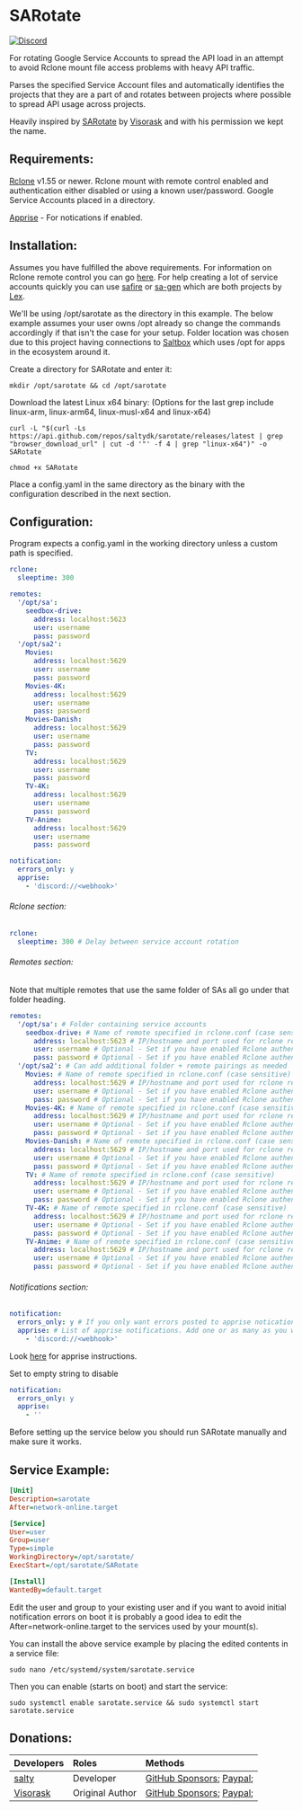 # SARotate
[![Discord](https://img.shields.io/discord/853755447970758686)](https://discord.gg/ugfKXpFND8)

For rotating Google Service Accounts to spread the API load in an attempt to avoid Rclone mount file access problems with heavy API traffic.

Parses the specified Service Account files and automatically identifies the projects that they are a part of and rotates between projects where possible to spread API usage across projects.

Heavily inspired by [SARotate](https://github.com/Visorask/SARotate) by [Visorask](https://github.com/Visorask) and with his permission we kept the name.

## Requirements:
[Rclone](https://github.com/rclone/rclone) v1.55 or newer.
Rclone mount with remote control enabled and authentication either disabled or using a known user/password.
Google Service Accounts placed in a directory.

[Apprise](https://github.com/caronc/apprise) - For notications if enabled.

## Installation:
Assumes you have fulfilled the above requirements. For information on Rclone remote control you can go [here](https://rclone.org/rc/). For help creating a lot of service accounts quickly you can use [safire](https://github.com/88lex/safire) or [sa-gen](https://github.com/88lex/sa-gen) which are both projects by [Lex](https://github.com/88lex).

We'll be using /opt/sarotate as the directory in this example. The below example assumes your user owns /opt already so change the commands accordingly if that isn't the case for your setup. Folder location was chosen due to this project having connections to [Saltbox](https://github.com/saltyorg/Saltbox) which uses /opt for apps in the ecosystem around it.

Create a directory for SARotate and enter it:
```shell
mkdir /opt/sarotate && cd /opt/sarotate
```
Download the latest Linux x64 binary: (Options for the last grep include linux-arm, linux-arm64, linux-musl-x64 and linux-x64)
```shell
curl -L "$(curl -Ls https://api.github.com/repos/saltydk/sarotate/releases/latest | grep "browser_download_url" | cut -d '"' -f 4 | grep "linux-x64")" -o SARotate
```

```shell
chmod +x SARotate
```

Place a config.yaml in the same directory as the binary with the configuration described in the next section.


## Configuration:
Program expects a config.yaml in the working directory unless a custom path is specified.
```yaml
rclone:
  sleeptime: 300

remotes:
  '/opt/sa':
    seedbox-drive:
      address: localhost:5623
      user: username
      pass: password
  '/opt/sa2':
    Movies:
      address: localhost:5629
      user: username
      pass: password
    Movies-4K:
      address: localhost:5629
      user: username
      pass: password
    Movies-Danish:
      address: localhost:5629
      user: username
      pass: password
    TV:
      address: localhost:5629
      user: username
      pass: password
    TV-4K:
      address: localhost:5629
      user: username
      pass: password
    TV-Anime:
      address: localhost:5629
      user: username
      pass: password

notification:
  errors_only: y
  apprise:
    - 'discord://<webhook>'
```

###### Rclone section:
```yaml
rclone:
  sleeptime: 300 # Delay between service account rotation
```

###### Remotes section:

Note that multiple remotes that use the same folder of SAs all go under that folder heading.

```yaml
remotes:
  '/opt/sa': # Folder containing service accounts
    seedbox-drive: # Name of remote specified in rclone.conf (case sensitive)
      address: localhost:5623 # IP/hostname and port used for rclone remote control
      user: username # Optional - Set if you have enabled Rclone authentication
      pass: password # Optional - Set if you have enabled Rclone authentication
  '/opt/sa2': # Can add additional folder + remote pairings as needed
    Movies: # Name of remote specified in rclone.conf (case sensitive)
      address: localhost:5629 # IP/hostname and port used for rclone remote control
      user: username # Optional - Set if you have enabled Rclone authentication
      pass: password # Optional - Set if you have enabled Rclone authentication
    Movies-4K: # Name of remote specified in rclone.conf (case sensitive)
      address: localhost:5629 # IP/hostname and port used for rclone remote control
      user: username # Optional - Set if you have enabled Rclone authentication
      pass: password # Optional - Set if you have enabled Rclone authentication
    Movies-Danish: # Name of remote specified in rclone.conf (case sensitive)
      address: localhost:5629 # IP/hostname and port used for rclone remote control
      user: username # Optional - Set if you have enabled Rclone authentication
      pass: password # Optional - Set if you have enabled Rclone authentication
    TV: # Name of remote specified in rclone.conf (case sensitive)
      address: localhost:5629 # IP/hostname and port used for rclone remote control
      user: username # Optional - Set if you have enabled Rclone authentication
      pass: password # Optional - Set if you have enabled Rclone authentication
    TV-4K: # Name of remote specified in rclone.conf (case sensitive)
      address: localhost:5629 # IP/hostname and port used for rclone remote control
      user: username # Optional - Set if you have enabled Rclone authentication
      pass: password # Optional - Set if you have enabled Rclone authentication
    TV-Anime: # Name of remote specified in rclone.conf (case sensitive)
      address: localhost:5629 # IP/hostname and port used for rclone remote control
      user: username # Optional - Set if you have enabled Rclone authentication
      pass: password # Optional - Set if you have enabled Rclone authentication
```

###### Notifications section:
```yaml
notification:
  errors_only: y # If you only want errors posted to apprise notications
  apprise: # List of apprise notifications. Add one or as many as you want
    - 'discord://<webhook>'
```
Look [here](https://github.com/caronc/apprise) for apprise instructions.

Set to empty string to disable
```yaml
notification:
  errors_only: y
  apprise:
    - ''
```

Before setting up the service below you should run SARotate manually and make sure it works.

## Service Example:
```ini
[Unit]
Description=sarotate     
After=network-online.target

[Service]
User=user
Group=user
Type=simple
WorkingDirectory=/opt/sarotate/
ExecStart=/opt/sarotate/SARotate

[Install]
WantedBy=default.target
```
Edit the user and group to your existing user and if you want to avoid initial notification errors on boot it is probably a good idea to edit the After=network-online.target to the services used by your mount(s).

You can install the above service example by placing the edited contents in a service file:
```shell
sudo nano /etc/systemd/system/sarotate.service
```
Then you can enable (starts on boot) and start the service:
```shell
sudo systemctl enable sarotate.service && sudo systemctl start sarotate.service
```

## Donations:
| Developers                              | Roles           | Methods                                                                                           |
|:----------------------------------------|:----------------|:--------------------------------------------------------------------------------------------------|
| [salty](https://github.com/saltydk)     | Developer       | [GitHub Sponsors](https://github.com/sponsors/saltydk); [Paypal](https://www.paypal.me/saltydk);  |
| [Visorask](https://github.com/Visorask) | Original Author | [GitHub Sponsors](https://github.com/sponsors/Visorask); [Paypal](https://paypal.me/RRussell603); |  
